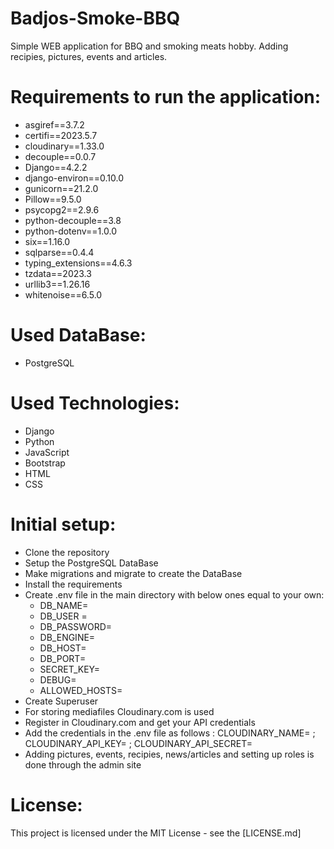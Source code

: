 # Badjos-Smoke-BBQ
Simple WEB application for BBQ and smoking meats hobby. Adding recipies, pictures, events and articles.

# Requirements to run the application:
* asgiref==3.7.2
* certifi==2023.5.7
* cloudinary==1.33.0
* decouple==0.0.7
* Django==4.2.2
* django-environ==0.10.0
* gunicorn==21.2.0
* Pillow==9.5.0
* psycopg2==2.9.6
* python-decouple==3.8
* python-dotenv==1.0.0
* six==1.16.0
* sqlparse==0.4.4
* typing_extensions==4.6.3
* tzdata==2023.3
* urllib3==1.26.16
* whitenoise==6.5.0

# Used DataBase:
* PostgreSQL

# Used Technologies:
* Django
* Python
* JavaScript
* Bootstrap
* HTML
* CSS


# Initial setup:
* Clone the repository
* Setup the PostgreSQL DataBase
* Make migrations and migrate to create the DataBase
* Install the requirements
* Create .env file in the main directory with below ones equal to your own:
    * DB_NAME=
    * DB_USER =
    * DB_PASSWORD=
    * DB_ENGINE=
    * DB_HOST=
    * DB_PORT=
    * SECRET_KEY=
    * DEBUG=
    * ALLOWED_HOSTS=
* Create Superuser
* For storing mediafiles Cloudinary.com is used
* Register in Cloudinary.com and get your API credentials
* Add the credentials in the .env file as follows : CLOUDINARY_NAME= ; CLOUDINARY_API_KEY= ; CLOUDINARY_API_SECRET= 
* Adding pictures, events, recipies, news/articles and setting up roles is done through the admin site 


# License:
This project is licensed under the MIT License - see the [LICENSE.md]
